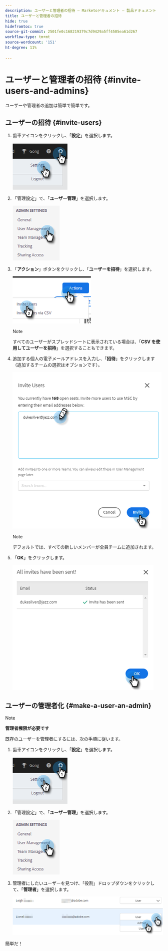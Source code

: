 ```yaml
---
description: ユーザーと管理者の招待 — Marketoドキュメント — 製品ドキュメント
title: ユーザーと管理者の招待
hide: true
hidefromtoc: true
source-git-commit: 2501fe0c168219379c7d9429a5ff4505ea61d267
workflow-type: tm+mt
source-wordcount: '151'
ht-degree: 11%

---
```


# ユーザーと管理者の招待 {#invite-users-and-admins}

ユーザーや管理者の追加は簡単で簡単です。

## ユーザーの招待 {#invite-users}

1. 歯車アイコンをクリックし、「**設定**」を選択します。

   ![](assets/invite-users-and-admins-1.png)

1. 「管理設定」で、「**ユーザー管理**」を選択します。

   ![](assets/invite-users-and-admins-2.png)

1. 「**アクション**」ボタンをクリックし、「**ユーザーを招待**」を選択します。

   ![](assets/invite-users-and-admins-3.png)

   >[!NOTE]
   >
   >すべてのユーザーがスプレッドシートに表示されている場合は、「**CSV を使用してユーザーを招待**」を選択することもできます。

1. 追加する個人の電子メールアドレスを入力し、「**招待**」をクリックします（追加するチームの選択はオプションです）。

   ![](assets/invite-users-and-admins-4.png)

   >[!NOTE]
   >
   >デフォルトでは、すべての新しいメンバーが全員チームに追加されます。

1. 「**OK**」をクリックします。

   ![](assets/invite-users-and-admins-5.png)

## ユーザーの管理者化 {#make-a-user-an-admin}

>[!NOTE]
>
>**管理者権限が必要です**

既存のユーザーを管理者にするには、次の手順に従います。

1. 歯車アイコンをクリックし、「**設定**」を選択します。

   ![](assets/invite-users-and-admins-6.png)

1. 「管理設定」で、「**ユーザー管理**」を選択します。

   ![](assets/invite-users-and-admins-7.png)

1. 管理者にしたいユーザーを見つけ、「役割」ドロップダウンをクリックして、「**管理者**」を選択します。

   ![](assets/invite-users-and-admins-8.png)

簡単だ！

